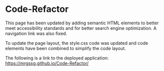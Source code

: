 # Code-Refactor 
This page has been updated by adding semantic HTML elements to better meet accessibility standards and for better search engine optimization. A navigation link was also fixed.

To update the page layout, the style.css code was updated and code elements have been combined to simplify the code layout. 

 The following is a link to the deployed application: https://mrgssg.github.io/Code-Refactor/